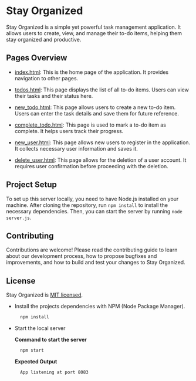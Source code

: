 # Stay Organized

Stay Organized is a simple yet powerful task management application. It allows users to create, view, and manage their to-do items, helping them stay organized and productive.

## Pages Overview

- [index.html](public/index.html): This is the home page of the application. It provides navigation to other pages.

- [todos.html](public/todos.html): This page displays the list of all to-do items. Users can view their tasks and their status here.

- [new_todo.html](public/new_todo.html): This page allows users to create a new to-do item. Users can enter the task details and save them for future reference.

- [complete_todo.html](public/complete_todo.html): This page is used to mark a to-do item as complete. It helps users track their progress.

- [new_user.html](public/new_user.html): This page allows new users to register in the application. It collects necessary user information and saves it.

- [delete_user.html](public/delete_user.html): This page allows for the deletion of a user account. It requires user confirmation before proceeding with the deletion.

## Project Setup

To set up this server locally, you need to have Node.js installed on your machine. After cloning the repository, run `npm install` to install the necessary dependencies. Then, you can start the server by running `node server.js`.

## Contributing

Contributions are welcome! Please read the contributing guide to learn about our development process, how to propose bugfixes and improvements, and how to build and test your changes to Stay Organized.

## License

Stay Organized is [MIT licensed](LICENSE).

- Install the projects dependencies with NPM (Node Package Manager).
  
  ```bash
    npm install
  ```

- Start the local server

  **Command to start the server**
  ```bash
    npm start
  ```

  **Expected Output**
  ```bash
    App listening at port 8083
  ```

